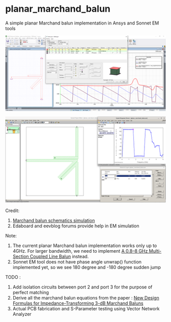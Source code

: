 # planar_marchand_balun
A simple planar Marchand balun implementation in Ansys and Sonnet EM tools

![ansys_layout_and_waveform](./ansys_layout_and_waveform.png)

![sonnet_layout_and_waveform](./sonnet_layout_and_waveform.png)

Credit: 
1. [Marchand balun schematics simulation](https://github.com/promach/marchand_balun)
2. Edaboard and eevblog forums provide help in EM simulation

Note: 
1. The current planar Marchand balun implementation works only up to 4GHz. For larger bandwidth, we need to implement [A 0.8–8 GHz Multi-Section Coupled Line Balun](https://sci-hub.tw/10.3390/electronics4020274) instead.
2. Sonnet EM tool does not have phase angle unwrap() function implemented yet, so we see 180 degree and -180 degree sudden jump

TODO : 
1. Add isolation circuits between port 2 and port 3 for the purpose of perfect matching
2. Derive all the marchand balun equations from the paper : [New Design Formulas for Impedance-Transforming 3-dB Marchand Baluns](https://sci-hub.tw/10.1109/tmtt.2011.2164618)
3. Actual PCB fabrication and S-Parameter testing using Vector Network Analyzer
